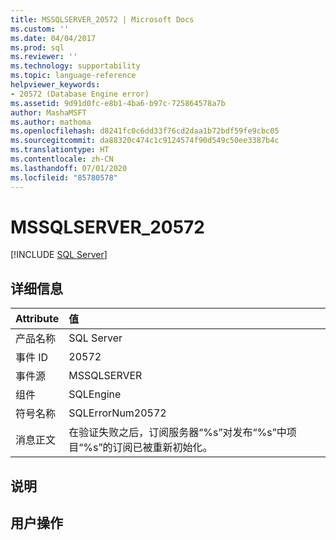 ```yaml
---
title: MSSQLSERVER_20572 | Microsoft Docs
ms.custom: ''
ms.date: 04/04/2017
ms.prod: sql
ms.reviewer: ''
ms.technology: supportability
ms.topic: language-reference
helpviewer_keywords:
- 20572 (Database Engine error)
ms.assetid: 9d91d0fc-e8b1-4ba6-b97c-725864578a7b
author: MashaMSFT
ms.author: mathoma
ms.openlocfilehash: d8241fc0c6dd33f76cd2daa1b72bdf59fe9cbc05
ms.sourcegitcommit: da88320c474c1c9124574f90d549c50ee3387b4c
ms.translationtype: HT
ms.contentlocale: zh-CN
ms.lasthandoff: 07/01/2020
ms.locfileid: "85780578"
---
```

# <a name="mssqlserver_20572"></a>MSSQLSERVER_20572
 [!INCLUDE [SQL Server](../../includes/applies-to-version/sqlserver.md)]
  
## <a name="details"></a>详细信息  
  
| Attribute | 值 |  
| :-------- | :---- |  
|产品名称|SQL Server|  
|事件 ID|20572|  
|事件源|MSSQLSERVER|  
|组件|SQLEngine|  
|符号名称|SQLErrorNum20572|  
|消息正文|在验证失败之后，订阅服务器“%s”对发布“%s”中项目“%s”的订阅已被重新初始化。|  
  
## <a name="explanation"></a>说明  
  
## <a name="user-action"></a>用户操作  
